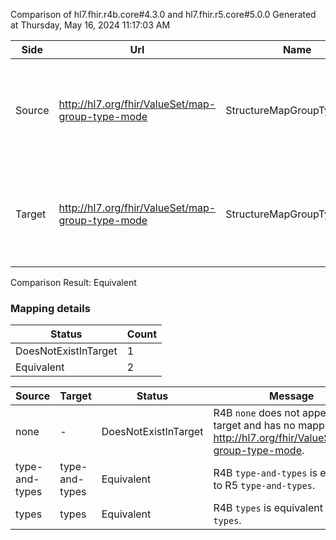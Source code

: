 Comparison of hl7.fhir.r4b.core#4.3.0 and hl7.fhir.r5.core#5.0.0
Generated at Thursday, May 16, 2024 11:17:03 AM

| Side | Url | Name | Title | Description |
| --- | --- | --- | --- | --- |
| Source | http://hl7.org/fhir/ValueSet/map-group-type-mode | StructureMapGroupTypeMode | StructureMapGroupTypeMode | If this is the default rule set to apply for the source type, or this combination of types. |
| Target | http://hl7.org/fhir/ValueSet/map-group-type-mode | StructureMapGroupTypeMode | Structure Map Group Type Mode | If this is the default rule set to apply for the source type, or this combination of types. |


Comparison Result: Equivalent


### Mapping details

| Status | Count |
| ------ | ----- |
DoesNotExistInTarget | 1 |
Equivalent | 2 |


| Source | Target | Status | Message |
| ------ | ------ | ------ | ------- |
| none | - | DoesNotExistInTarget | R4B `none` does not appear in the target and has no mapping for http://hl7.org/fhir/ValueSet/map-group-type-mode. |
| type-and-types | type-and-types | Equivalent | R4B `type-and-types` is equivalent to R5 `type-and-types`. |
| types | types | Equivalent | R4B `types` is equivalent to R5 `types`. |


